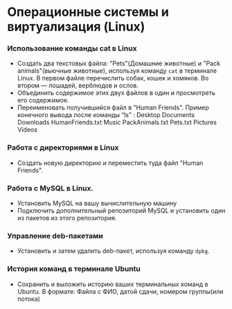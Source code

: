 # Операционные системы и виртуализация (Linux)

### Использование команды cat в Linux
- Создать два текстовых файла: "Pets"(Домашние животные) и "Pack
  animals"(вьючные животные), используя команду `cat` в терминале Linux. В
  первом файле перечислить собак, кошек и хомяков. Во втором — лошадей,
  верблюдов и ослов.
- Объединить содержимое этих двух файлов в один и просмотреть его
  содержимое.
- Переименовать получившийся файл в "Human Friends".
  Пример конечного вывода после команды “ls” :
  Desktop Documents Downloads HumanFriends.txt Music PackAnimals.txt
  Pets.txt Pictures Videos
### Работа с директориями в Linux
- Создать новую директорию и переместить туда файл "Human Friends".
### Работа с MySQL в Linux. 
- Установить MySQL на вашу вычислительную машину
- Подключить дополнительный репозиторий MySQL и установить один из
  пакетов из этого репозитория.
### Управление deb-пакетами
- Установить и затем удалить deb-пакет, используя команду `dpkg`.
### История команд в терминале Ubuntu
- Сохранить и выложить историю ваших терминальных команд в Ubuntu.
  В формате: Файла с ФИО, датой сдачи, номером группы(или потока)
